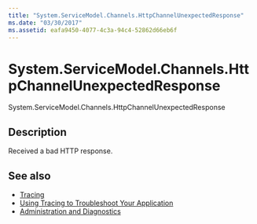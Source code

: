 ```yaml
---
title: "System.ServiceModel.Channels.HttpChannelUnexpectedResponse"
ms.date: "03/30/2017"
ms.assetid: eafa9450-4077-4c3a-94c4-52862d66eb6f
---
```

# System.ServiceModel.Channels.HttpChannelUnexpectedResponse
System.ServiceModel.Channels.HttpChannelUnexpectedResponse  
  
## Description  
 Received a bad HTTP response.  
  
## See also

- [Tracing](index.md)
- [Using Tracing to Troubleshoot Your Application](using-tracing-to-troubleshoot-your-application.md)
- [Administration and Diagnostics](../index.md)
